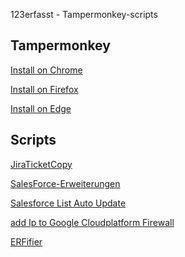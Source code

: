 123erfasst - Tampermonkey-scripts

## Tampermonkey
[Install on Chrome](
https://chrome.google.com/webstore/detail/tampermonkey/dhdgffkkebhmkfjojejmpbldmpobfkfo?itemlang)

[Install on Firefox](https://addons.mozilla.org/de/firefox/addon/tampermonkey/)

[Install on Edge](https://microsoftedge.microsoft.com/addons/detail/tampermonkey/iikmkjmpaadaobahmlepeloendndfphd)


## Scripts
[JiraTicketCopy](https://github.com/123erfasst/tampermonkey-scripts/raw/master/JiraTicketCopy.user.js)

[SalesForce-Erweiterungen](https://github.com/123erfasst/tampermonkey-scripts/raw/master/Salesforce-Erweiterung.user.js)

[Salesforce List Auto Update](https://github.com/123erfasst/tampermonkey-scripts/raw/master/salesfoce-auto-update-list.user.js)

[add Ip to Google Cloudplatform Firewall](https://github.com/123erfasst/tampermonkey-scripts/raw/master/add_ip_to_google_cloudplatform_firewall.js)

[ERFifier](https://github.com/123erfasst/tampermonkey-scripts/raw/master/github-erfifier.user.js)
